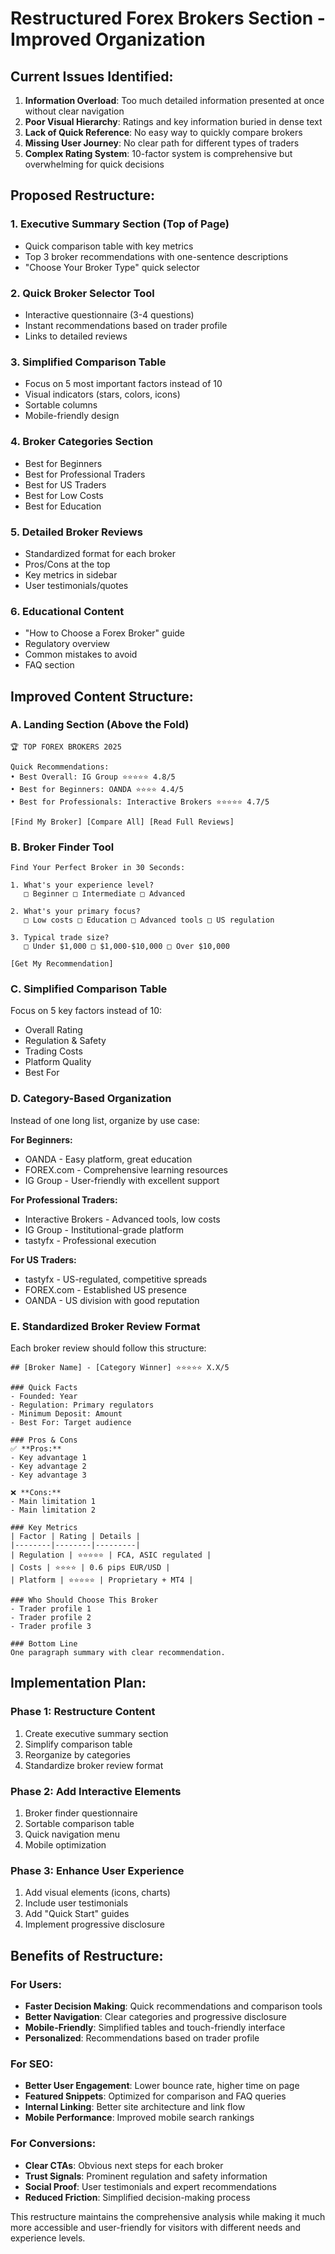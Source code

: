 # Restructured Forex Brokers Section - Improved Organization

## Current Issues Identified:
1. **Information Overload**: Too much detailed information presented at once without clear navigation
2. **Poor Visual Hierarchy**: Ratings and key information buried in dense text
3. **Lack of Quick Reference**: No easy way to quickly compare brokers
4. **Missing User Journey**: No clear path for different types of traders
5. **Complex Rating System**: 10-factor system is comprehensive but overwhelming for quick decisions

## Proposed Restructure:

### 1. **Executive Summary Section** (Top of Page)
- Quick comparison table with key metrics
- Top 3 broker recommendations with one-sentence descriptions
- "Choose Your Broker Type" quick selector

### 2. **Quick Broker Selector Tool**
- Interactive questionnaire (3-4 questions)
- Instant recommendations based on trader profile
- Links to detailed reviews

### 3. **Simplified Comparison Table**
- Focus on 5 most important factors instead of 10
- Visual indicators (stars, colors, icons)
- Sortable columns
- Mobile-friendly design

### 4. **Broker Categories Section**
- Best for Beginners
- Best for Professional Traders  
- Best for US Traders
- Best for Low Costs
- Best for Education

### 5. **Detailed Broker Reviews**
- Standardized format for each broker
- Pros/Cons at the top
- Key metrics in sidebar
- User testimonials/quotes

### 6. **Educational Content**
- "How to Choose a Forex Broker" guide
- Regulatory overview
- Common mistakes to avoid
- FAQ section

## Improved Content Structure:

### A. Landing Section (Above the Fold)
```
🏆 TOP FOREX BROKERS 2025

Quick Recommendations:
• Best Overall: IG Group ⭐⭐⭐⭐⭐ 4.8/5
• Best for Beginners: OANDA ⭐⭐⭐⭐ 4.4/5  
• Best for Professionals: Interactive Brokers ⭐⭐⭐⭐⭐ 4.7/5

[Find My Broker] [Compare All] [Read Full Reviews]
```

### B. Broker Finder Tool
```
Find Your Perfect Broker in 30 Seconds:

1. What's your experience level?
   □ Beginner □ Intermediate □ Advanced

2. What's your primary focus?
   □ Low costs □ Education □ Advanced tools □ US regulation

3. Typical trade size?
   □ Under $1,000 □ $1,000-$10,000 □ Over $10,000

[Get My Recommendation]
```

### C. Simplified Comparison Table
Focus on 5 key factors instead of 10:
- Overall Rating
- Regulation & Safety
- Trading Costs
- Platform Quality
- Best For

### D. Category-Based Organization
Instead of one long list, organize by use case:

**For Beginners:**
- OANDA - Easy platform, great education
- FOREX.com - Comprehensive learning resources
- IG Group - User-friendly with excellent support

**For Professional Traders:**
- Interactive Brokers - Advanced tools, low costs
- IG Group - Institutional-grade platform
- tastyfx - Professional execution

**For US Traders:**
- tastyfx - US-regulated, competitive spreads
- FOREX.com - Established US presence
- OANDA - US division with good reputation

### E. Standardized Broker Review Format

Each broker review should follow this structure:

```
## [Broker Name] - [Category Winner] ⭐⭐⭐⭐⭐ X.X/5

### Quick Facts
- Founded: Year
- Regulation: Primary regulators
- Minimum Deposit: Amount
- Best For: Target audience

### Pros & Cons
✅ **Pros:**
- Key advantage 1
- Key advantage 2
- Key advantage 3

❌ **Cons:**
- Main limitation 1
- Main limitation 2

### Key Metrics
| Factor | Rating | Details |
|--------|--------|---------|
| Regulation | ⭐⭐⭐⭐⭐ | FCA, ASIC regulated |
| Costs | ⭐⭐⭐⭐ | 0.6 pips EUR/USD |
| Platform | ⭐⭐⭐⭐⭐ | Proprietary + MT4 |

### Who Should Choose This Broker
- Trader profile 1
- Trader profile 2
- Trader profile 3

### Bottom Line
One paragraph summary with clear recommendation.
```

## Implementation Plan:

### Phase 1: Restructure Content
1. Create executive summary section
2. Simplify comparison table
3. Reorganize by categories
4. Standardize broker review format

### Phase 2: Add Interactive Elements
1. Broker finder questionnaire
2. Sortable comparison table
3. Quick navigation menu
4. Mobile optimization

### Phase 3: Enhance User Experience
1. Add visual elements (icons, charts)
2. Include user testimonials
3. Add "Quick Start" guides
4. Implement progressive disclosure

## Benefits of Restructure:

### For Users:
- **Faster Decision Making**: Quick recommendations and comparison tools
- **Better Navigation**: Clear categories and progressive disclosure
- **Mobile-Friendly**: Simplified tables and touch-friendly interface
- **Personalized**: Recommendations based on trader profile

### For SEO:
- **Better User Engagement**: Lower bounce rate, higher time on page
- **Featured Snippets**: Optimized for comparison and FAQ queries
- **Internal Linking**: Better site architecture and link flow
- **Mobile Performance**: Improved mobile search rankings

### For Conversions:
- **Clear CTAs**: Obvious next steps for each broker
- **Trust Signals**: Prominent regulation and safety information
- **Social Proof**: User testimonials and expert recommendations
- **Reduced Friction**: Simplified decision-making process

This restructure maintains the comprehensive analysis while making it much more accessible and user-friendly for visitors with different needs and experience levels.

